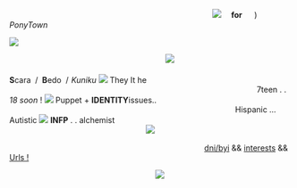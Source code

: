 ⠀⠀ ⠀⠀ ⠀⠀⠀ ⠀ ⠀ ⠀⠀⠀⠀ ⠀⠀ ⠀⠀⠀ ⠀ ⠀ ⠀⠀⠀ ⠀⠀ ⠀⠀⠀ ⠀ ⠀![](https://64.media.tumblr.com/2fdb81114d8d6a6c9ee3351fb6f69db0/8851735f23cf5f73-9b/s75x75_c1/88690d2a54a89bb6d00f271a1da423b07d7c606e.gifv)　 **for** 　 )　 *PonyTown* 

![](https://64.media.tumblr.com/065f40262ac7fcffbcc20778946798cf/dbfd783a61ca6cca-03/s2048x3072/ab205721aac53b73372b984b010109a6d0581781.pnj)

⠀⠀ ⠀⠀ ⠀⠀⠀ ⠀ ⠀ ⠀⠀⠀⠀ ⠀⠀⠀ ⠀⠀ ⠀⠀ ⠀⠀ ⠀ ![](https://64.media.tumblr.com/1c58646ab5ad9bb56f7342fc7a5d6fed/d1b9e8146bf54647-cc/s500x750/de29c6b918c5b468b4cdfead5cdd699ae5209c7b.pnj)
⠀⠀ ⠀⠀ ⠀⠀⠀ ⠀ ⠀ ⠀⠀⠀⠀ ⠀⠀ ⠀⠀⠀ ⠀ ⠀ ⠀⠀⠀ ⠀⠀ ⠀⠀⠀ ⠀ ⠀ ⠀⠀⠀⠀ ⠀⠀⠀ ⠀⠀⠀ ⠀⠀ ⠀⠀ ⠀⠀ **S**cara   /   **B**edo   /  *Kuniku* ![](https://64.media.tumblr.com/e62978682663e569d3e2c79d29645b3a/8851735f23cf5f73-dc/s75x75_c1/f4225c61ea015438605a8a5417118a0e3dea182f.gifv) They It he
⠀⠀ ⠀⠀ ⠀⠀⠀ ⠀ ⠀ ⠀⠀⠀⠀ ⠀⠀ ⠀⠀⠀ ⠀ ⠀ ⠀⠀⠀ ⠀⠀ ⠀⠀ ⠀⠀⠀ ⠀ ⠀ ⠀⠀⠀⠀ ⠀⠀⠀⠀  ⠀ ⠀⠀⠀ ⠀⠀ ⠀⠀⠀ ⠀⠀ ⠀⠀ ⠀⠀ ⠀ ⠀7teen . . *18 soon* ! ![](https://64.media.tumblr.com/370546bbc939f523f06f0bcdd875b01c/8851735f23cf5f73-06/s75x75_c1/734b9d8e23ce0d67e3f655c5b5a60d0286ae767c.gifv) Puppet + **IDENTITY**issues..
⠀⠀ ⠀⠀ ⠀⠀⠀ ⠀ ⠀ ⠀⠀⠀⠀ ⠀⠀ ⠀⠀⠀ ⠀ ⠀ ⠀⠀⠀ ⠀⠀ ⠀⠀⠀ ⠀ ⠀ ⠀⠀⠀⠀⠀ ⠀⠀⠀ ⠀ ⠀⠀ ⠀⠀⠀⠀⠀ ⠀⠀ ⠀⠀⠀  ⠀ ⠀Hispanic *...* Autistic ![](https://64.media.tumblr.com/eae7463a0e483b009f9bff59e5de9a8c/8851735f23cf5f73-1e/s75x75_c1/f98c602f5b548ccc88a4a8557bb23101095a95ed.gifv) **INFP** . . alchemist
⠀⠀ ⠀⠀ ⠀⠀⠀ ⠀ ⠀ ⠀⠀⠀⠀  ⠀⠀ ⠀⠀⠀  ⠀⠀ ⠀⠀⠀ ⠀⠀ ⠀ ⠀⠀ ⠀⠀⠀  ⠀⠀ ⠀⠀ ⠀⠀ ⠀⠀
⠀⠀ ⠀⠀ ⠀⠀ ⠀  ![](https://64.media.tumblr.com/5293d5971318e9e61844ce1f2729bdca/d1b9e8146bf54647-22/s500x750/1fcdea19944d40afb37dab370d00d2a43ef40644.pnj)

⠀⠀ ⠀⠀ ⠀⠀⠀ ⠀ ⠀ ⠀⠀⠀⠀ ⠀⠀ ⠀⠀⠀ ⠀ ⠀ ⠀⠀⠀⠀ ⠀⠀  ⠀⠀ ⠀[dni/byi](https://rentry.co/bedochu) && [interests](https://rentry.co/albedochu) && [Urls !](https://rentry.co/scaraurlhoard)

⠀ ⠀⠀⠀ ⠀ ⠀ ⠀⠀⠀⠀ ⠀⠀⠀  ⠀⠀⠀⠀  ⠀⠀⠀  ⠀⠀ ![](https://64.media.tumblr.com/85bf8f568908b2dffdaeb23a760e2726/80047eaaa354494d-e8/s400x600/b6d9c3b17e741d1aac7400bf2482d98eccbc31f9.pnj)
